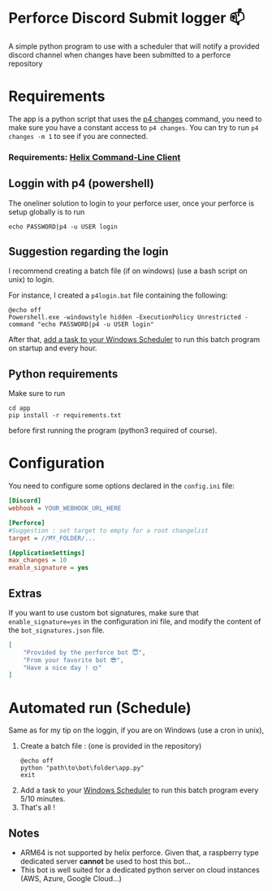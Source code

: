 # Perforce Discord Submit logger 📫
A simple python program to use with a scheduler that will notify a provided discord channel when changes have been submitted to a perforce repository

# Requirements
The app is a python script that uses the [p4 changes](https://www.perforce.com/manuals/cmdref/Content/CmdRef/p4_changes.html) command, you need to make sure you have a constant access to `p4 changes`.
You can try to run ```p4 changes -m 1``` to see if you are connected.
### Requirements: [Helix Command-Line Client](https://www.perforce.com/products/helix-core-apps/command-line-client)

## Loggin with p4 (powershell)
The oneliner solution to login to your perforce user, once your perforce is setup globally is to run

```echo PASSWORD|p4 -u USER login```
## Suggestion regarding the login
I recommend creating a batch file (if on windows) (use a bash script on unix) to login.

For instance, I created a `p4login.bat` file containing the following:

```batch
@echo off
Powershell.exe -windowstyle hidden -ExecutionPolicy Unrestricted -command "echo PASSWORD|p4 -u USER login"
```
After that, [add a task to your Windows Scheduler](https://digicruncher.com/task-scheduler-in-windows-10/) to run this batch program on startup and every hour.

## Python requirements
Make sure to run
```
cd app
pip install -r requirements.txt
``` 
before first running the program (python3 required of course).

# Configuration
You need to configure some options declared in the `config.ini` file:
```ini
[Discord]
webhook = YOUR_WEBHOOK_URL_HERE

[Perforce]
#Suggestion : set target to empty for a root changelist
target = //MY_FOLDER/...

[ApplicationSettings]
max_changes = 10
enable_signature = yes
```
## Extras
If you want to use custom bot signatures, make sure that `enable_signature=yes` in the configuration ini file, and modify the content of the `bot_signatures.json` file.
```json
[
    "Provided by the perforce bot 😇",
    "From your favorite bot 😎",
    "Have a nice day ! 🌞"
]
```
# Automated run (Schedule)
Same as for my tip on the loggin, if you are on Windows (use a cron in unix),
1. Create a batch file : (one is provided in the repository)
    ```batch
    @echo off
    python "path\to\bot\folder\app.py"
    exit
    ```
2. Add a task to your [Windows Scheduler](https://digicruncher.com/task-scheduler-in-windows-10/) to run this batch program every 5/10 minutes.
3. That's all ! 

## Notes
- ARM64 is not supported by helix perforce. Given that, a raspberry type dedicated server **cannot** be used to host this bot...
- This bot is well suited for a dedicated python server on cloud instances (AWS, Azure, Google Cloud...)